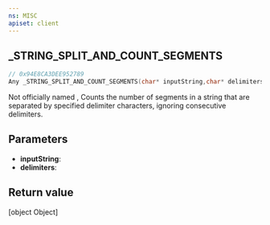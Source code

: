 ```yaml
---
ns: MISC
apiset: client
---
```

## _STRING_SPLIT_AND_COUNT_SEGMENTS

```c
// 0x94E8CA3DEE952789
Any _STRING_SPLIT_AND_COUNT_SEGMENTS(char* inputString,char* delimiters);
```

Not officially named 
, Counts the number of segments in a string that are separated by specified delimiter characters, ignoring consecutive delimiters.

## Parameters
* **inputString**:
* **delimiters**:

## Return value
[object Object]